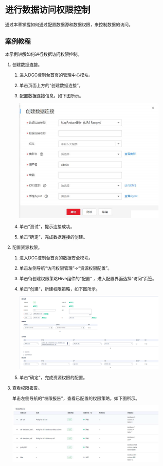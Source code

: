 # 进行数据访问权限控制<a name="dgc_01_1027"></a>

通过本章掌握如何通过配置数据源和数据权限，来控制数据的访问。

## 案例教程<a name="zh-cn_topic_0127305014_section973185620415"></a>

本示例讲解如何进行数据访问权限控制。

1.  创建数据连接。
    1.  进入DGC控制台首页的管理中心模块。
    2.  单击页面上方的“创建数据连接”。
    3.  配置数据连接信息，如下图所示。

        ![](figures/a-62.png)

    4.  单击“测试”，提示连接成功。
    5.  单击“确定”，完成数据连接的创建。

2.  配置资源权限。
    1.  进入DGC控制台首页的数据安全模块。
    2.  单击左侧导航“访问权限管理”-\>“资源权限配置”。
    3.  单击待创建权限策略Hive组件的“配置“  ，进入配置界面选择“访问“页签。
    4.  单击“创建“，新建权限策略，如下图所示。

        ![](figures/zh-cn_image_0000001154878092.png)

    5.  单击“确定”，完成资源权限的配置。

3.  查看权限报告。

    单击左侧导航的“权限报告”，查看已配置的权限策略，如下图所示。

    ![](figures/c-63.png)


